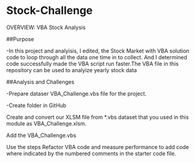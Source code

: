 # Stock-Challenge


OVERVIEW: VBA Stock Analysis

##Purpose

-In this project and analyisis, I edited, the Stock Market with VBA solution code to loop through all the data one time in  to collect. And I determined code successfully made the VBA script run faster.The VBA file in this repository can be used to analyize yearly stock data

##Analysis and Challenges

 -Prepare dataser VBA_Challenge.vbs file for the project.
 
 -Create folder in GitHub 
 
Create and convert our XLSM file from *.vbs dataset that you used in this module as VBA_Challenge.xlsm.

Add the VBA_Challenge.vbs 

Use the steps Refactor VBA code and measure performance to add code where indicated by the numbered comments in the starter code file.

